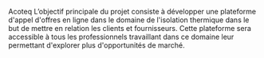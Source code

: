 Acoteq
L’objectif principale du projet consiste à développer une plateforme d'appel d'offres en ligne dans le domaine de l'isolation thermique dans le but de mettre en relation les clients et fournisseurs. Cette plateforme sera accessible à tous les professionnels travaillant dans ce domaine leur permettant d'explorer plus d'opportunités de marché.